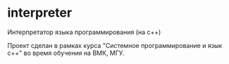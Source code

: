 # interpreter
Интерпретатор языка программирования (на c++)

Проект сделан в рамках курса "Системное программирование и язык c++" во время обучения на ВМК, МГУ.
